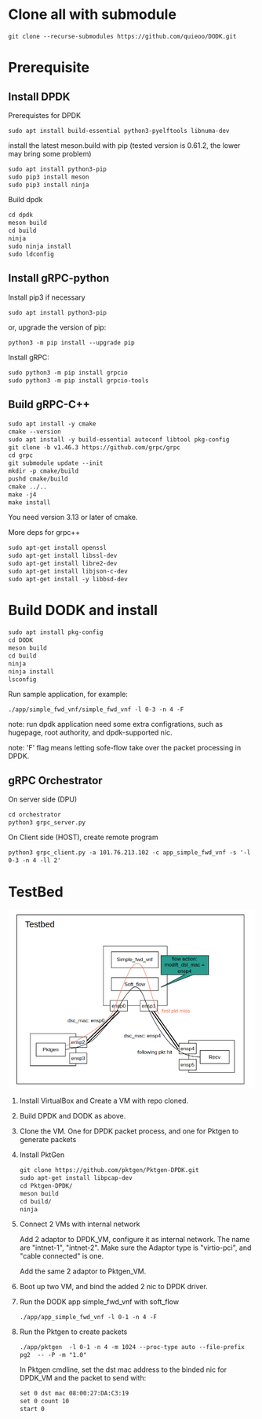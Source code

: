 # Clone all with submodule
```
git clone --recurse-submodules https://github.com/quieoo/DODK.git

```

# Prerequisite
## Install DPDK

Prerequistes for DPDK
```
sudo apt install build-essential python3-pyelftools libnuma-dev
```

install the latest meson.build with pip (tested version is 0.61.2, the lower may bring some problem)

```
sudo apt install python3-pip
sudo pip3 install meson
sudo pip3 install ninja
```

Build dpdk

```
cd dpdk
meson build
cd build
ninja
sudo ninja install
sudo ldconfig
```

## Install gRPC-python
Install pip3 if necessary
```
sudo apt install python3-pip
```
or, upgrade the version of pip:
```
python3 -m pip install --upgrade pip
```

Install gRPC:
```
sudo python3 -m pip install grpcio
sudo python3 -m pip install grpcio-tools
```

## Build gRPC-C++
```
sudo apt install -y cmake
cmake --version
sudo apt install -y build-essential autoconf libtool pkg-config
git clone -b v1.46.3 https://github.com/grpc/grpc
cd grpc
git submodule update --init
mkdir -p cmake/build
pushd cmake/build
cmake ../..
make -j4
make install
```
You need version 3.13 or later of cmake.

More deps for grpc++
```
sudo apt-get install openssl
sudo apt-get install libssl-dev
sudo apt-get install libre2-dev
sudo apt-get install libjson-c-dev
sudo apt-get install -y libbsd-dev
```



# Build DODK and install
```
sudo apt install pkg-config
cd DODK
meson build
cd build
ninja
ninja install 
lsconfig
```

Run sample application, for example:
```
./app/simple_fwd_vnf/simple_fwd_vnf -l 0-3 -n 4 -F
```

note: run dpdk application need some extra configrations, such as hugepage, root authority, and dpdk-supported nic.

note: 'F' flag means letting sofe-flow take over the packet processing in DPDK.


## gRPC Orchestrator
On server side (DPU)
```
cd orchestrator
python3 grpc_server.py
```

On Client side (HOST), create remote program
```
python3 grpc_client.py -a 101.76.213.102 -c app_simple_fwd_vnf -s '-l 0-3 -n 4 -ll 2'
```

# TestBed
![TestBed](./testbed.png)

1. Install VirtualBox and Create a VM with repo cloned. 
2. Build DPDK and DODK as above.
3. Clone the VM. One for DPDK packet process, and one for Pktgen to generate packets
4. Install PktGen
    ```
    git clone https://github.com/pktgen/Pktgen-DPDK.git
    sudo apt-get install libpcap-dev
    cd Pktgen-DPDK/
    meson build
    cd build/
    ninja
    ```
5. Connect 2 VMs with internal network
    
    Add 2 adaptor to DPDK_VM, configure it as internal network. The name are "intnet-1", "intnet-2". 
    Make sure the Adaptor type is "virtio-pci", and "cable connected" is one.

    Add the same 2 adaptor to Pktgen_VM.
6. Boot up two VM, and bind the added 2 nic to DPDK driver.
7. Run the DODK app simple_fwd_vnf with soft_flow
    ```
    ./app/app_simple_fwd_vnf -l 0-1 -n 4 -F
    ```
8. Run the Pktgen to create packets
    ```
    ./app/pktgen  -l 0-1 -n 4 -m 1024 --proc-type auto --file-prefix pg2  -- -P -m "1.0"

    ```
    In Pktgen cmdline, set the dst mac address to the binded nic for DPDK_VM and the packet to send with:
    ```
    set 0 dst mac 08:00:27:DA:C3:19
    set 0 count 10
    start 0
    ```
